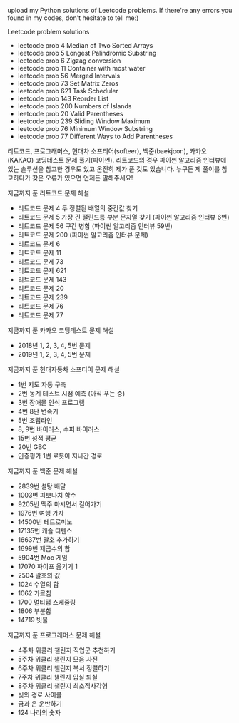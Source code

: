 upload my Python solutions of Leetcode problems. If there're any errors you found in my codes, don't hesitate to tell me:)

Leetcode problem solutions
- leetcode prob 4 Median of Two Sorted Arrays
- leetcode prob 5 Longest Palindromic Substring
- leetcode prob 6 Zigzag conversion
- leetcode prob 11 Container with most water 
- leetcode prob 56 Merged Intervals
- leetcode prob 73 Set Matrix Zeros
- leetcode prob 621 Task Scheduler
- leetcode prob 143 Reorder List
- leetcode prob 200 Numbers of Islands
- leetcode prob 20 Valid Parentheses
- leetcode prob 239 Sliding Window Maximum
- leetcode prob 76 Minimum Window Substring
- leetcode prob 77 Different Ways to Add Parentheses


리트코드, 프로그래머스, 현대차 소프티어(softeer), 백준(baekjoon), 카카오(KAKAO) 코딩테스트 문제 풀기(파이썬). 리트코드의 경우 파이썬 알고리즘 인터뷰에 있는 솔루션을 참고한 경우도 있고 온전히 제가 푼 것도 있습니다. 누구든 제 풀이를 참고하다가 찾은 오류가 있으면 언제든 말해주세요!

지금까지 푼 리트코드 문제 해설
- 리트코드 문제 4 두 정렬된 배열의 중간값 찾기 
- 리트코드 문제 5 가장 긴 팰린드롬 부분 문자열 찾기 (파이썬 알고리즘 인터뷰 6번)
- 리트코드 문제 56 구간 병합 (파이썬 알고리즘 인터뷰 59번)
- 리트코드 문제 200 (파이썬 알고리즘 인터뷰 문제)
- 리트코드 문제 6
- 리트코드 문제 11
- 리트코드 문제 73
- 리트코드 문제 621
- 리트코드 문제 143 
- 리트코드 문제 20
- 리트코드 문제 239
- 리트코드 문제 76
- 리트코드 문제 77

지금까지 푼 카카오 코딩테스트 문제 해설
- 2018년 1, 2, 3, 4, 5번 문제
- 2019년 1, 2, 3, 4, 5번 문제


지금까지 푼 현대자동차 소프티어 문제 해설
- 1번 지도 자동 구축
- 2번 동계 테스트 시점 예측 (아직 푸는 중)
- 3번 장애물 인식 프로그램
- 4번 8단 변속기
- 5번 조립라인
- 8, 9번 바이러스, 수퍼 바이러스
- 15번 성적 평균
- 20번 GBC
- 인증평가 1번 로봇이 지나간 경로

지금까지 푼 백준 문제 해설
- 2839번 설탕 배달
- 1003번 피보나치 함수
- 9205번 맥주 마시면서 걸어가기
- 1976번 여행 가자
- 14500번 테트로미노
- 17135번 캐슬 디펜스
- 16637번 괄호 추가하기
- 1699번 제곱수의 합
- 5904번 Moo 게임
- 17070 파이프 옮기기 1
- 2504 괄호의 값
- 1024 수열의 합
- 1062 가르침
- 1700 멀티탭 스케줄링
- 1806 부분합
- 14719 빗물


지금까지 푼 프로그래머스 문제 해설
- 4주차 위클리 챌린지 직업군 추천하기
- 5주차 위클리 챌린지 모음 사전
- 6주차 위클리 챌린지 복서 정렬하기
- 7주차 위클리 챌린지 입실 퇴실
- 8주차 위클리 챌린지 최소직사각형
- 빛의 경로 사이클
- 금과 은 운반하기
- 124 나라의 숫자
